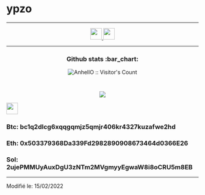 # ypzo


----

<p align="center">
  
  <a href="https://twitter.com/ypzo_">
    <img src="https://www.vectorlogo.zone/logos/twitter/twitter-tile.svg" alt="" height="30" width="30">
  </a>
  
  <a href="https://www.youtube.com/channel/UCnOmjlSKdaUFf0IeMrNyZ2A">
    <img src="https://www.vectorlogo.zone/logos/youtube/youtube-icon.svg" alt="" height="30" width="30">
  </a>
</p>



----

<h3 align="center">Github stats :bar_chart:</h3>

<p align="center"><img src="https://profile-counter.glitch.me/{ypzo}/count.svg" alt="AnhellO :: Visitor's Count" /></p>
<p align="center"><img src="https://github-readme-stats.vercel.app/api/top-langs/?username=ypzo&langs_count=10&theme=dark&layout=compact" alt="" /></p>
<p align="center"><img src="https://github-readme-stats.vercel.app/api?username=ypzo&show_icons=true&theme=dark" alt="" /></p>
<p align="center"><img src="https://media1.giphy.com/media/3o7qDPOeDdG9QkEdt6/giphy.gif"/></p>
<img src="https://upload.wikimedia.org/wikipedia/commons/thumb/9/9a/BTC_Logo.svg/2000px-BTC_Logo.svg.png" height="30" width="30"><h3>Btc: bc1q2dlcg6xqqgqmjz5qmjr406kr4327kuzafwe2hd</h3>
<h3>Eth: 0x503379368Da339Fd2982890908673464d0366E26</h3>
<h3>Sol: 2ujePMMUyAuxDgU3zNTm2MVgmyyEgwaW8i8oCRU5m8EB</h3>

----------------------

Modifié le: 15/02/2022
